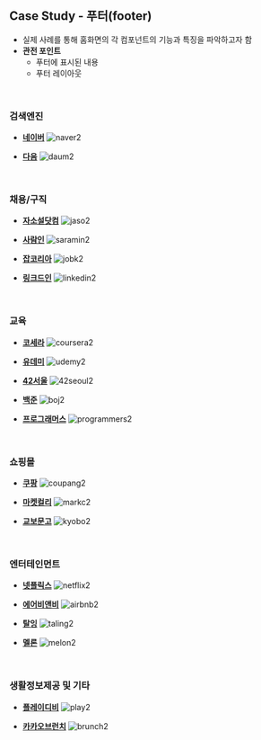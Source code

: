 ## Case Study - 푸터(footer)
- 실제 사례를 통해 홈화면의 각 컴포넌트의 기능과 특징을 파악하고자 함
- __관전 포인트__
    - 푸터에 표시된 내용
    - 푸터 레이아웃
<br>

### 검색엔진
- [__네이버__](https://www.naver.com/)
![naver2](https://user-images.githubusercontent.com/60066472/85748790-46fe8a80-b743-11ea-8643-de6adade1f0b.PNG)

- [__다음__](https://www.daum.net/)
![daum2](https://user-images.githubusercontent.com/60066472/85748741-4108a980-b743-11ea-8788-af06e8e4e192.PNG)

<br>

### 채용/구직
- [__자소설닷컴__](https://jasoseol.com/)
![jaso2](https://user-images.githubusercontent.com/60066472/85748756-4239d680-b743-11ea-99ae-248a66ac3a55.PNG)

- [__사람인__](https://www.saramin.co.kr/)
![saramin2](https://user-images.githubusercontent.com/60066472/85748811-4a921180-b743-11ea-9597-a29aa1c3a355.PNG)

- [__잡코리아__](jobkorea.co.kr)
![jobk2](https://user-images.githubusercontent.com/60066472/85748761-42d26d00-b743-11ea-9072-a0cbc004b4b3.PNG)

- [__링크드인__](linkedin.com)
![linkedin2](https://user-images.githubusercontent.com/60066472/85748770-449c3080-b743-11ea-90fe-400615826496.PNG)

<br>

### 교육
- [__코세라__](http://coursera.com/)
![coursera2](https://user-images.githubusercontent.com/60066472/85748734-40701300-b743-11ea-839e-8c8352df0258.PNG)

- [__유데미__](https://www.udemy.com/)
![udemy2](https://user-images.githubusercontent.com/60066472/85748826-4c5bd500-b743-11ea-98a4-f9629f25d33a.PNG)

- [__42서울__](https://42seoul.kr/)
![42seoul2](https://user-images.githubusercontent.com/60066472/85748833-4d8d0200-b743-11ea-8652-e843fbea363d.PNG)

- [__백준__](https://www.acmicpc.net/)
![boj2](https://user-images.githubusercontent.com/60066472/85748870-54b41000-b743-11ea-91e5-d55c88528042.PNG)

- [__프로그래머스__](https://programmers.co.kr/)
![programmers2](https://user-images.githubusercontent.com/60066472/85748808-4960e480-b743-11ea-8c2b-c33969cc206a.PNG)



<br>

### 쇼핑몰
- [__쿠팡__](https://www.coupang.com/)
![coupang2](https://user-images.githubusercontent.com/60066472/85748728-3f3ee600-b743-11ea-9c5a-d9fd329af134.PNG)

- [__마켓컬리__](https://www.kurly.com/)
![markc2](https://user-images.githubusercontent.com/60066472/85748779-4534c700-b743-11ea-960f-9c82318865b8.PNG)

- [__교보문고__](http://www.kyobobook.co.kr/)
![kyobo2](https://user-images.githubusercontent.com/60066472/85748765-44039a00-b743-11ea-9598-9d222e355c5c.PNG)

<br>

### 엔터테인먼트
- [__넷플릭스__](http://netflix.com/)
![netflix2](https://user-images.githubusercontent.com/60066472/85748794-47972100-b743-11ea-9a6e-35a3e945bbd1.PNG)

- [__에어비앤비__](https://www.airbnb.co.kr/)
![airbnb2](https://user-images.githubusercontent.com/60066472/85748850-51b91f80-b743-11ea-83ee-980c5b8fd01f.PNG)

- [__탈잉__](https://taling.me/)
![taling2](https://user-images.githubusercontent.com/60066472/85748816-4b2aa800-b743-11ea-87aa-8349daa71732.PNG)

- [__멜론__](https://www.melon.com/)
![melon2](https://user-images.githubusercontent.com/60066472/85748786-45cd5d80-b743-11ea-87fe-b62fab3f1c69.PNG)

<br>

### 생활정보제공 및 기타
- [__플레이디비__](http://www.playdb.co.kr/)
![play2](https://user-images.githubusercontent.com/60066472/85748806-48c84e00-b743-11ea-8b6a-5e6f0f6d237e.PNG)

- [__카카오브런치__](https://brunch.co.kr/)
![brunch2](https://user-images.githubusercontent.com/60066472/85748885-58479700-b743-11ea-9b80-1bd4adc1a447.PNG)
